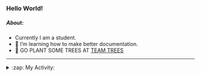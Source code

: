 ### Hello World!

##### About:
- Currently I am a student.
- 🌱 I’m learning how to make better documentation.
- 🌱 GO PLANT SOME TREES AT [TEAM TREES](https://teamtrees.org/)

---
<details>
  <summary>:zap: My Activity:</summary>
  
<!--START_SECTION:waka-->
![Code Time](http://img.shields.io/badge/Code%20Time-1%2C250%20hrs%2041%20mins-blue)

**I'm a Night 🦉** 

```text
🌞 Morning                2108 commits        ███░░░░░░░░░░░░░░░░░░░░░░   10.38 % 
🌆 Daytime                6771 commits        ████████░░░░░░░░░░░░░░░░░   33.33 % 
🌃 Evening                5863 commits        ███████░░░░░░░░░░░░░░░░░░   28.86 % 
🌙 Night                  5575 commits        ███████░░░░░░░░░░░░░░░░░░   27.44 % 
```
📅 **I'm Most Productive on Wednesday** 

```text
Monday                   2776 commits        ███░░░░░░░░░░░░░░░░░░░░░░   13.66 % 
Tuesday                  2785 commits        ███░░░░░░░░░░░░░░░░░░░░░░   13.71 % 
Wednesday                4795 commits        ██████░░░░░░░░░░░░░░░░░░░   23.60 % 
Thursday                 2686 commits        ███░░░░░░░░░░░░░░░░░░░░░░   13.22 % 
Friday                   2216 commits        ███░░░░░░░░░░░░░░░░░░░░░░   10.91 % 
Saturday                 1768 commits        ██░░░░░░░░░░░░░░░░░░░░░░░   08.70 % 
Sunday                   3291 commits        ████░░░░░░░░░░░░░░░░░░░░░   16.20 % 
```


📊 **This Week I Spent My Time On** 

```text
🔥 Editors: 
IntelliJ                 1 hr 4 mins         ████████████████████████░   94.49 % 
Android Studio           3 mins              █░░░░░░░░░░░░░░░░░░░░░░░░   05.51 % 

🐱‍💻 Projects: 
library_management_system42 mins             ████████████████░░░░░░░░░   62.82 % 
microservices-demo       20 mins             ████████░░░░░░░░░░░░░░░░░   30.40 % 
e-wallet                 3 mins              █░░░░░░░░░░░░░░░░░░░░░░░░   05.36 % 
Unknown Project          0 secs              ░░░░░░░░░░░░░░░░░░░░░░░░░   01.27 % 
swagstore                0 secs              ░░░░░░░░░░░░░░░░░░░░░░░░░   00.10 % 
```


 Last Updated on 12/11/2023 17:11:49 UTC
<!--END_SECTION:waka-->
</details>
